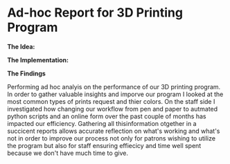 # Ad-hoc Report for 3D Printing Program
 
**The Idea:**



**The Implementation:**

**The Findings**


Performing ad hoc analyis on the performance of our 3D printing program. In order to gather valuable insights and imporve our program I looked at the most common types of prints request and thier colors. On the staff side I investigated how changing our workflow from pen and paper to autmated python scripts and an online form over the past couple of months has impacted our efficiency. Gathering all thisinformation otgether in a succicent reports allows accurate reflection on what's working and what's not in order to improve our process not only for patrons wishing to utilize the program but also for staff ensuring effiecicy and time well spent because we don't have much time to give. 
